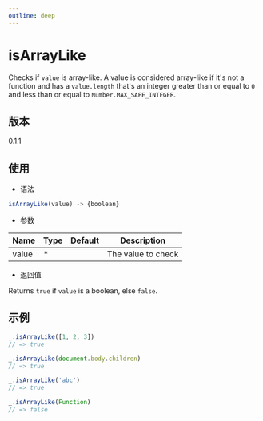 ```yaml
---
outline: deep
---
```


# isArrayLike

Checks if `value` is array-like. A value is considered array-like if it's
not a function and has a `value.length` that's an integer greater than or
equal to `0` and less than or equal to `Number.MAX_SAFE_INTEGER`.

## 版本

0.1.1

## 使用

- 语法

```js
isArrayLike(value) -> {boolean}
```

- 参数

| Name    | Type  | Default | Description               |
|---------|-------|---------|---------------------------|
| value   | *     |         | The value to check        |

- 返回值

Returns `true` if `value` is a boolean, else `false`.

## 示例

```js
_.isArrayLike([1, 2, 3])
// => true

_.isArrayLike(document.body.children)
// => true

_.isArrayLike('abc')
// => true

_.isArrayLike(Function)
// => false
```
